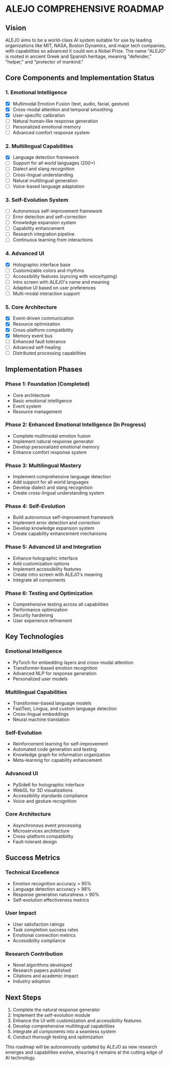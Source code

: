 # ALEJO COMPREHENSIVE ROADMAP

## Vision
ALEJO aims to be a world-class AI system suitable for use by leading organizations like MIT, NASA, Boston Dynamics, and major tech companies, with capabilities so advanced it could win a Nobel Prize. The name "ALEJO" is rooted in ancient Greek and Spanish heritage, meaning "defender," "helper," and "protector of mankind."

## Core Components and Implementation Status

### 1. Emotional Intelligence
- [x] Multimodal Emotion Fusion (text, audio, facial, gesture)
- [x] Cross-modal attention and temporal smoothing
- [x] User-specific calibration
- [ ] Natural human-like response generation
- [ ] Personalized emotional memory
- [ ] Advanced comfort response system

### 2. Multilingual Capabilities
- [x] Language detection framework
- [ ] Support for all world languages (200+)
- [ ] Dialect and slang recognition
- [ ] Cross-lingual understanding
- [ ] Natural multilingual generation
- [ ] Voice-based language adaptation

### 3. Self-Evolution System
- [ ] Autonomous self-improvement framework
- [ ] Error detection and self-correction
- [ ] Knowledge expansion system
- [ ] Capability enhancement
- [ ] Research integration pipeline
- [ ] Continuous learning from interactions

### 4. Advanced UI
- [x] Holographic interface base
- [ ] Customizable colors and rhythms
- [ ] Accessibility features (syncing with voice/typing)
- [ ] Intro screen with ALEJO's name and meaning
- [ ] Adaptive UI based on user preferences
- [ ] Multi-modal interaction support

### 5. Core Architecture
- [x] Event-driven communication
- [x] Resource optimization
- [x] Cross-platform compatibility
- [x] Memory event bus
- [ ] Enhanced fault tolerance
- [ ] Advanced self-healing
- [ ] Distributed processing capabilities

## Implementation Phases

### Phase 1: Foundation (Completed)
- Core architecture
- Basic emotional intelligence
- Event system
- Resource management

### Phase 2: Enhanced Emotional Intelligence (In Progress)
- Complete multimodal emotion fusion
- Implement natural response generator
- Develop personalized emotional memory
- Enhance comfort response system

### Phase 3: Multilingual Mastery
- Implement comprehensive language detection
- Add support for all world languages
- Develop dialect and slang recognition
- Create cross-lingual understanding system

### Phase 4: Self-Evolution
- Build autonomous self-improvement framework
- Implement error detection and correction
- Develop knowledge expansion system
- Create capability enhancement mechanisms

### Phase 5: Advanced UI and Integration
- Enhance holographic interface
- Add customization options
- Implement accessibility features
- Create intro screen with ALEJO's meaning
- Integrate all components

### Phase 6: Testing and Optimization
- Comprehensive testing across all capabilities
- Performance optimization
- Security hardening
- User experience refinement

## Key Technologies

### Emotional Intelligence
- PyTorch for embedding layers and cross-modal attention
- Transformer-based emotion recognition
- Advanced NLP for response generation
- Personalized user models

### Multilingual Capabilities
- Transformer-based language models
- FastText, Lingua, and custom language detection
- Cross-lingual embeddings
- Neural machine translation

### Self-Evolution
- Reinforcement learning for self-improvement
- Automated code generation and testing
- Knowledge graph for information organization
- Meta-learning for capability enhancement

### Advanced UI
- PySide6 for holographic interface
- WebGL for 3D visualizations
- Accessibility standards compliance
- Voice and gesture recognition

### Core Architecture
- Asynchronous event processing
- Microservices architecture
- Cross-platform compatibility
- Fault-tolerant design

## Success Metrics

### Technical Excellence
- Emotion recognition accuracy > 95%
- Language detection accuracy > 98%
- Response generation naturalness > 90%
- Self-evolution effectiveness metrics

### User Impact
- User satisfaction ratings
- Task completion success rates
- Emotional connection metrics
- Accessibility compliance

### Research Contribution
- Novel algorithms developed
- Research papers published
- Citations and academic impact
- Industry adoption

## Next Steps

1. Complete the natural response generator
2. Implement the self-evolution module
3. Enhance the UI with customization and accessibility features
4. Develop comprehensive multilingual capabilities
5. Integrate all components into a seamless system
6. Conduct thorough testing and optimization

This roadmap will be autonomously updated by ALEJO as new research emerges and capabilities evolve, ensuring it remains at the cutting edge of AI technology.
